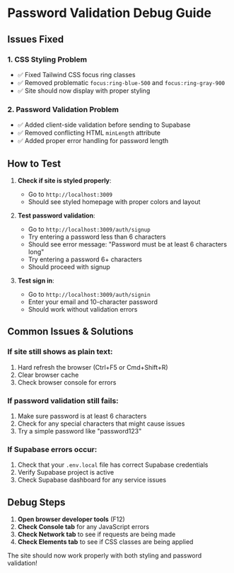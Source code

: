 # Password Validation Debug Guide

## Issues Fixed

### 1. **CSS Styling Problem**
- ✅ Fixed Tailwind CSS focus ring classes
- ✅ Removed problematic `focus:ring-blue-500` and `focus:ring-gray-900` 
- ✅ Site should now display with proper styling

### 2. **Password Validation Problem**
- ✅ Added client-side validation before sending to Supabase
- ✅ Removed conflicting HTML `minLength` attribute
- ✅ Added proper error handling for password length

## How to Test

1. **Check if site is styled properly**:
   - Go to `http://localhost:3009`
   - Should see styled homepage with proper colors and layout

2. **Test password validation**:
   - Go to `http://localhost:3009/auth/signup`
   - Try entering a password less than 6 characters
   - Should see error message: "Password must be at least 6 characters long"
   - Try entering a password 6+ characters
   - Should proceed with signup

3. **Test sign in**:
   - Go to `http://localhost:3009/auth/signin`
   - Enter your email and 10-character password
   - Should work without validation errors

## Common Issues & Solutions

### If site still shows as plain text:
1. Hard refresh the browser (Ctrl+F5 or Cmd+Shift+R)
2. Clear browser cache
3. Check browser console for errors

### If password validation still fails:
1. Make sure password is at least 6 characters
2. Check for any special characters that might cause issues
3. Try a simple password like "password123"

### If Supabase errors occur:
1. Check that your `.env.local` file has correct Supabase credentials
2. Verify Supabase project is active
3. Check Supabase dashboard for any service issues

## Debug Steps

1. **Open browser developer tools** (F12)
2. **Check Console tab** for any JavaScript errors
3. **Check Network tab** to see if requests are being made
4. **Check Elements tab** to see if CSS classes are being applied

The site should now work properly with both styling and password validation!
